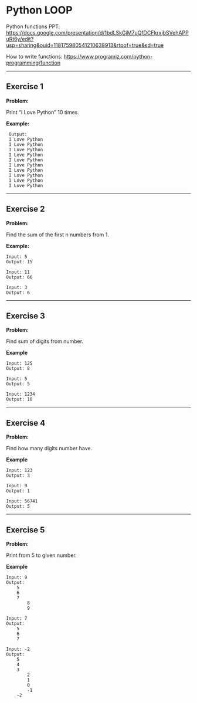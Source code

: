 # Python LOOP

Python functions PPT: https://docs.google.com/presentation/d/1bdLSkGjM7uQfDCFkrxjbSVehAPPuRt6y/edit?usp=sharing&ouid=118175980541210638913&rtpof=true&sd=true 


How to write functions: https://www.programiz.com/python-programming/function

---

## Exercise 1

**Problem:**

Print “I Love Python” 10 times.

**Example:**

	 Output:
	 I Love Python
	 I Love Python
	 I Love Python
	 I Love Python
	 I Love Python
	 I Love Python
	 I Love Python
	 I Love Python
	 I Love Python
  	 I Love Python

---

## Exercise 2

**Problem:**

Find the sum of the first n numbers from 1.

**Example:**

	Input: 5
	Output: 15
 
 	Input: 11
	Output: 66
 
  	Input: 3
	Output: 6


---

## Exercise 3

**Problem:**

Find sum of digits from number.

**Example**

 	Input: 125
  	Output: 8
 
  	Input: 5
  	Output: 5
 
  	Input: 1234
  	Output: 10
---

## Exercise 4

**Problem:**

Find how many digits number have.

**Example**

	Input: 123
	Output: 3
 
	Input: 9
	Output: 1
 
	Input: 56741
	Output: 5


---

## Exercise 5

**Problem:**

Print from 5 to given number.

**Example**

	Input: 9
	Output: 
	 	5
	  	6
	   	7
	    	8
	     	9
 
	Input: 7
	Output: 
	 	5
	  	6
	   	7
 
	Input: -2
	Output: 
	 	5
	  	4
	   	3
	    	2
	     	1
	      	0
	       	-1
		-2
 
